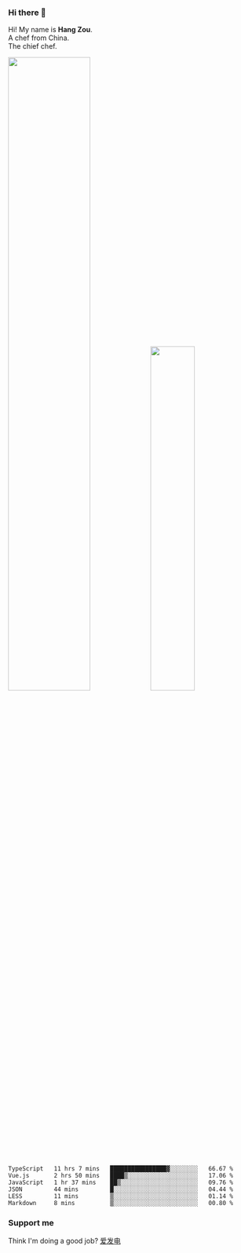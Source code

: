 ### Hi there 👋

Hi! My name is **Hang Zou**.  
A chef from China.  
The chief chef.

<img align="" width="57.5%" src="https://github-readme-stats.vercel.app/api?username=zouhangwithsweet&hide_title=true&hide_border=true&show_icons=true&include_all_commits=true&line_height=21" /><img align="" width="42.4%" src="https://github-readme-stats.vercel.app/api/top-langs/?username=zouhangwithsweet&hide_title=true&hide_border=true&layout=compact" />

<!--START_SECTION:waka-->

```text
TypeScript   11 hrs 7 mins   ████████████████▓░░░░░░░░   66.67 %
Vue.js       2 hrs 50 mins   ████▒░░░░░░░░░░░░░░░░░░░░   17.06 %
JavaScript   1 hr 37 mins    ██▒░░░░░░░░░░░░░░░░░░░░░░   09.76 %
JSON         44 mins         █░░░░░░░░░░░░░░░░░░░░░░░░   04.44 %
LESS         11 mins         ▒░░░░░░░░░░░░░░░░░░░░░░░░   01.14 %
Markdown     8 mins          ▒░░░░░░░░░░░░░░░░░░░░░░░░   00.80 %
```

<!--END_SECTION:waka-->

### Support me

Think I'm doing a good job? [爱发电](https://afdian.net/@zouhangsweet)
